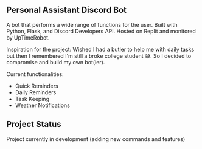 ## Personal Assistant Discord Bot

A bot that performs a wide range of functions for the user. Built with Python, Flask, and Discord Developers API. Hosted on Replit and monitored by UpTimeRobot.

Inspiration for the project: Wished I had a butler to help me with daily tasks but then I remembered I'm still a broke college student 😅. So I decided to compromise and build my own bot(ler).

Current functionalities:

* Quick Reminders 
* Daily Reminders
* Task Keeping
* Weather Notifications

## Project Status
Project currently in development (adding new commands and features)
